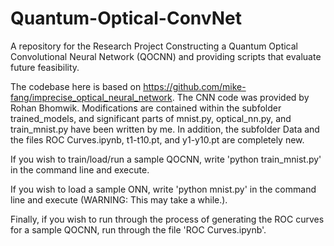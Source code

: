 # Quantum-Optical-ConvNet
A repository for the Research Project Constructing a Quantum Optical Convolutional Neural Network (QOCNN) and providing scripts that evaluate future feasibility.

The codebase here is based on https://github.com/mike-fang/imprecise_optical_neural_network. The CNN code was provided by Rohan Bhomwik. Modifications are contained within the subfolder trained_models, and significant parts of mnist.py, optical_nn.py, and train_mnist.py have been written by me. In addition, the subfolder Data and the files ROC Curves.ipynb, t1-t10.pt, and y1-y10.pt are completely new.

If you wish to train/load/run a sample QOCNN, write 'python train_mnist.py' in the command line and execute.

If you wish to load a sample ONN, write 'python mnist.py' in the command line and execute (WARNING: This may take a while.).

Finally, if you wish to run through the process of generating the ROC curves for a sample QOCNN, run through the file 'ROC Curves.ipynb'.